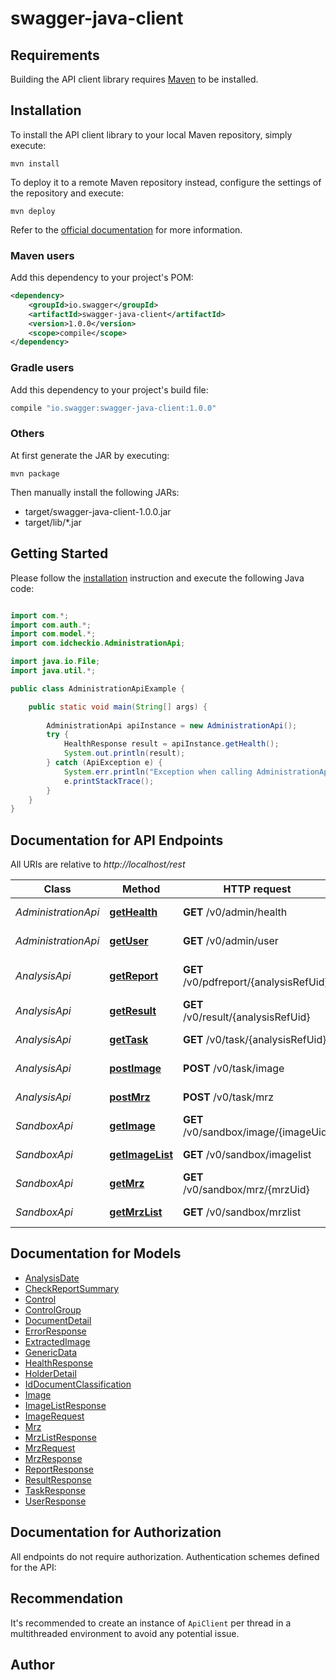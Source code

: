 # swagger-java-client

## Requirements

Building the API client library requires [Maven](https://maven.apache.org/) to be installed.

## Installation

To install the API client library to your local Maven repository, simply execute:

```shell
mvn install
```

To deploy it to a remote Maven repository instead, configure the settings of the repository and execute:

```shell
mvn deploy
```

Refer to the [official documentation](https://maven.apache.org/plugins/maven-deploy-plugin/usage.html) for more information.

### Maven users

Add this dependency to your project's POM:

```xml
<dependency>
    <groupId>io.swagger</groupId>
    <artifactId>swagger-java-client</artifactId>
    <version>1.0.0</version>
    <scope>compile</scope>
</dependency>
```

### Gradle users

Add this dependency to your project's build file:

```groovy
compile "io.swagger:swagger-java-client:1.0.0"
```

### Others

At first generate the JAR by executing:

    mvn package

Then manually install the following JARs:

* target/swagger-java-client-1.0.0.jar
* target/lib/*.jar

## Getting Started

Please follow the [installation](#installation) instruction and execute the following Java code:

```java

import com.*;
import com.auth.*;
import com.model.*;
import com.idcheckio.AdministrationApi;

import java.io.File;
import java.util.*;

public class AdministrationApiExample {

    public static void main(String[] args) {
        
        AdministrationApi apiInstance = new AdministrationApi();
        try {
            HealthResponse result = apiInstance.getHealth();
            System.out.println(result);
        } catch (ApiException e) {
            System.err.println("Exception when calling AdministrationApi#getHealth");
            e.printStackTrace();
        }
    }
}

```

## Documentation for API Endpoints

All URIs are relative to *http://localhost/rest*

Class | Method | HTTP request | Description
------------ | ------------- | ------------- | -------------
*AdministrationApi* | [**getHealth**](docs/AdministrationApi.md#getHealth) | **GET** /v0/admin/health | HTTP GET health
*AdministrationApi* | [**getUser**](docs/AdministrationApi.md#getUser) | **GET** /v0/admin/user | HTTP GET user
*AnalysisApi* | [**getReport**](docs/AnalysisApi.md#getReport) | **GET** /v0/pdfreport/{analysisRefUid} | HTTP GET report (demo)
*AnalysisApi* | [**getResult**](docs/AnalysisApi.md#getResult) | **GET** /v0/result/{analysisRefUid} | HTTP GET result
*AnalysisApi* | [**getTask**](docs/AnalysisApi.md#getTask) | **GET** /v0/task/{analysisRefUid} | HTTP GET task
*AnalysisApi* | [**postImage**](docs/AnalysisApi.md#postImage) | **POST** /v0/task/image | HTTP POST task image
*AnalysisApi* | [**postMrz**](docs/AnalysisApi.md#postMrz) | **POST** /v0/task/mrz | HTTP POST task mrz
*SandboxApi* | [**getImage**](docs/SandboxApi.md#getImage) | **GET** /v0/sandbox/image/{imageUid} | HTTP GET image
*SandboxApi* | [**getImageList**](docs/SandboxApi.md#getImageList) | **GET** /v0/sandbox/imagelist | HTTP GET images list
*SandboxApi* | [**getMrz**](docs/SandboxApi.md#getMrz) | **GET** /v0/sandbox/mrz/{mrzUid} | HTTP GET mrz
*SandboxApi* | [**getMrzList**](docs/SandboxApi.md#getMrzList) | **GET** /v0/sandbox/mrzlist | HTTP GET mrz list


## Documentation for Models

 - [AnalysisDate](docs/AnalysisDate.md)
 - [CheckReportSummary](docs/CheckReportSummary.md)
 - [Control](docs/Control.md)
 - [ControlGroup](docs/ControlGroup.md)
 - [DocumentDetail](docs/DocumentDetail.md)
 - [ErrorResponse](docs/ErrorResponse.md)
 - [ExtractedImage](docs/ExtractedImage.md)
 - [GenericData](docs/GenericData.md)
 - [HealthResponse](docs/HealthResponse.md)
 - [HolderDetail](docs/HolderDetail.md)
 - [IdDocumentClassification](docs/IdDocumentClassification.md)
 - [Image](docs/Image.md)
 - [ImageListResponse](docs/ImageListResponse.md)
 - [ImageRequest](docs/ImageRequest.md)
 - [Mrz](docs/Mrz.md)
 - [MrzListResponse](docs/MrzListResponse.md)
 - [MrzRequest](docs/MrzRequest.md)
 - [MrzResponse](docs/MrzResponse.md)
 - [ReportResponse](docs/ReportResponse.md)
 - [ResultResponse](docs/ResultResponse.md)
 - [TaskResponse](docs/TaskResponse.md)
 - [UserResponse](docs/UserResponse.md)


## Documentation for Authorization

All endpoints do not require authorization.
Authentication schemes defined for the API:

## Recommendation

It's recommended to create an instance of `ApiClient` per thread in a multithreaded environment to avoid any potential issue.

## Author



